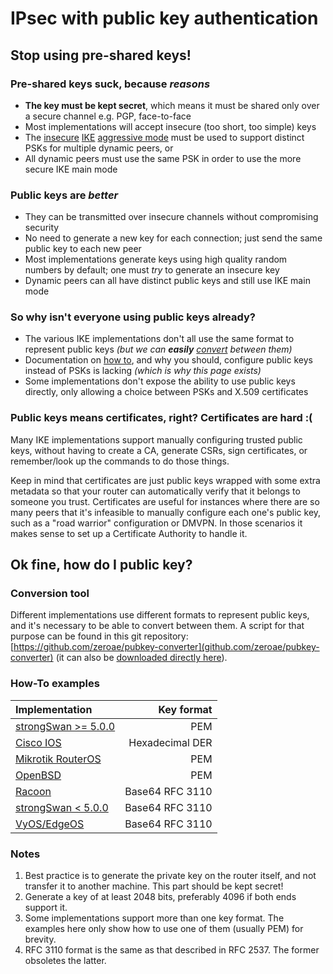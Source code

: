 # IPsec with public key authentication
## Stop using pre-shared keys!
### Pre-shared keys suck, because _reasons_

*  __The key must be kept secret__, which means it must be shared only over a secure channel e.g. PGP, face-to-face
*  Most implementations will accept insecure (too short, too simple) keys
*  The [insecure][1] [IKE][2] [aggressive mode][3] must be used to support distinct PSKs for multiple dynamic peers, or
*  All dynamic peers must use the same PSK in order to use the more secure IKE main mode

[1]: <http://www.sersc.org/journals/IJAST/vol8/2.pdf> "Vulnerabilities of VPN using IPSec and Defensive Measures"
[2]: <http://carnal0wnage.attackresearch.com/2011/12/aggressive-mode-vpn-ike-scan-psk-crack.html> "Aggressive Mode VPN -- IKE-Scan, PSK-Crack, and Cain"
[3]: <http://rayas-security.blogspot.com/2013/06/ipsec-vpn-main-mode-vs-aggressive-mode.html> "IPsec VPN, Main mode Vs Aggressive mode"

### Public keys are _better_
*  They can be transmitted over insecure channels without compromising security
*  No need to generate a new key for each connection; just send the same public key to each new peer
*  Most implementations generate keys using high quality random numbers by default; one must _try_ to generate an insecure key
*  Dynamic peers can all have distinct public keys and still use IKE main mode

### So why isn't everyone using public keys already?
*  The various IKE implementations don't all use the same format to represent public keys _(but we can **easily** [convert](#Conversion-tool) between them)_
*  Documentation on [how to](#How-To-examples), and why you should, configure public keys instead of PSKs is lacking _(which is why this page exists)_
*  Some implementations don't expose the ability to use public keys directly, only allowing a choice between PSKs and X.509 certificates

### Public keys means certificates, right? Certificates are hard :(
Many IKE implementations support manually configuring trusted public keys, without having to create a CA, generate CSRs, sign certificates, or remember/look up the commands to do those things.

Keep in mind that certificates are just public keys wrapped with some extra metadata so that your router can automatically verify that it belongs to someone you trust. Certificates are useful for instances where there are so many peers that it's infeasible to manually configure each one's public key, such as a "road warrior" configuration or DMVPN. In those scenarios it makes sense to set up a Certificate Authority to handle it.

## Ok fine, how do I public key?
### Conversion tool
Different implementations use different formats to represent public keys, and it's necessary to be able to convert between them.
A script for that purpose can be found in this git repository: [https://github.com/zeroae/pubkey-converter](github.com/zeroae/pubkey-converter) (it can also be [downloaded directly here](https://raw.githubusercontent.com/zeroae/pubkey-converter/master/pubkey-converter.pl)).

### How-To examples

| Implementation           | Key format      |
| :----------------------- | --------------: |
| [strongSwan >= 5.0.0][f] | PEM             |
| [Cisco IOS][a]           | Hexadecimal DER |
| [Mikrotik RouterOS][b]   | PEM             |
| [OpenBSD][c]             | PEM             |
| [Racoon][d]              | Base64 RFC 3110 |
| [strongSwan < 5.0.0][e]  | Base64 RFC 3110 |
| [VyOS/EdgeOS][g]         | Base64 RFC 3110 |

[a]: </howto/IPsecWithPublicKeys/CiscoIOSExample>
[b]: </howto/IPsecWithPublicKeys/RouterOSExample>
[c]: </howto/IPsecWithPublicKeys/OpenBSDExample>
[d]: </howto/IPsecWithPublicKeys/RacoonExample>
[e]: </howto/IPsecWithPublicKeys/strongSwan4Example>
[f]: </howto/IPsecWithPublicKeys/strongSwan5Example>
[g]: </howto/IPsecWithPublicKeys/VyOSExample>

### Notes
1.  Best practice is to generate the private key on the router itself, and not transfer it to another machine. This part should be kept secret!
2.  Generate a key of at least 2048 bits, preferably 4096 if both ends support it.
3.  Some implementations support more than one key format. The examples here only show how to use one of them (usually PEM) for brevity.
4.  RFC 3110 format is the same as that described in RFC 2537. The former obsoletes the latter.
